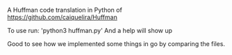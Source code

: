 A Huffman code translation in Python of https://github.com/caiquelira/Huffman

To use run:
'python3 huffman.py'
And a help will show up

Good to see how we implemented some things in go by comparing the files.